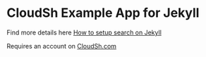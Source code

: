 # CloudSh Example App for Jekyll

Find more details here [How to setup search on Jekyll](https://cloudsh.com/generators/How-to-setup-search-on-Jekyll/)

Requires an account on [CloudSh.com](https://cloudsh.com)
